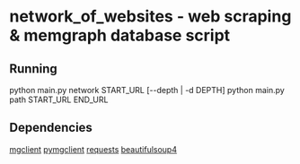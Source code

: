 # network_of_websites - web scraping & memgraph database script

## Running

python main.py network START_URL [--depth | -d DEPTH]
python main.py path START_URL END_URL


## Dependencies

[mgclient](https://github.com/memgraph/mgclient)
[pymgclient](https://github.com/memgraph/pymgclient)
[requests](https://pypi.org/project/requests/2.7.0/)
[beautifulsoup4](https://pypi.org/project/beautifulsoup4/)


